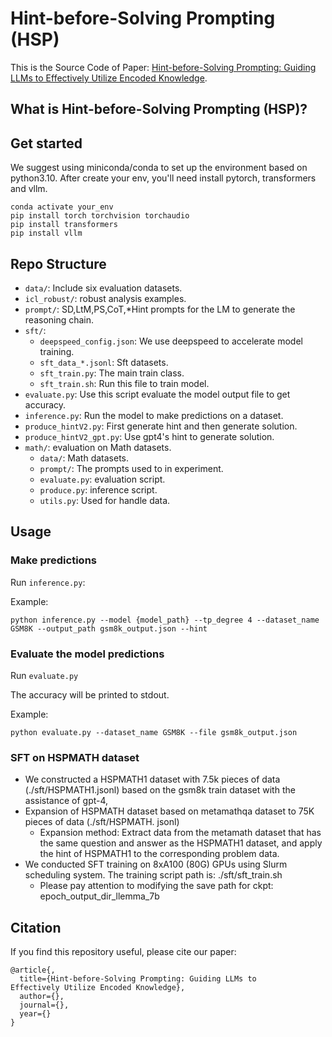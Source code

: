 # Hint-before-Solving Prompting (HSP)
This is the Source Code of Paper: [Hint-before-Solving Prompting: Guiding LLMs to
Effectively Utilize Encoded Knowledge](https://arxiv.org/).


## What is Hint-before-Solving Prompting (HSP)?


## Get started
We suggest using miniconda/conda to set up the environment based on python3.10. 
After create your env, you'll need install pytorch, transformers and vllm.
```
conda activate your_env
pip install torch torchvision torchaudio
pip install transformers
pip install vllm

```

 

## Repo Structure
- `data/`: Include six evaluation datasets. 
- `icl_robust/`: robust analysis examples.
- `prompt/`: SD,LtM,PS,CoT,*Hint prompts for the LM to generate the reasoning chain.
- `sft/`:
  - `deepspeed_config.json`: We use deepspeed to accelerate model training.
  - `sft_data_*.jsonl`: Sft datasets.
  - `sft_train.py`: The main train class.
  - `sft_train.sh`: Run this file to train model.  
- `evaluate.py`: Use this script evaluate the model output file to get accuracy.
- `inference.py`: Run the model to make predictions on a dataset.
- `produce_hintV2.py`: First generate hint and then generate solution.
- `produce_hintV2_gpt.py`: Use gpt4's hint to generate solution.
- `math/`: evaluation on Math datasets.
  - `data/`: Math datasets.
  - `prompt/`: The prompts used to in experiment.
  -  `evaluate.py`: evaluation script.
  -  `produce.py`: inference script.
  -  `utils.py`: Used for handle data.


## Usage

### Make predictions

Run `inference.py`:

Example:
```
python inference.py --model {model_path} --tp_degree 4 --dataset_name GSM8K --output_path gsm8k_output.json --hint
```

### Evaluate the model predictions
Run `evaluate.py`

The accuracy will be printed to stdout.

Example:
```
python evaluate.py --dataset_name GSM8K --file gsm8k_output.json
```

### SFT on HSPMATH dataset
- We constructed a HSPMATH1 dataset with 7.5k pieces of data (./sft/HSPMATH1.jsonl) based on the gsm8k train dataset with the assistance of gpt-4,
- Expansion of HSPMATH dataset based on metamathqa dataset to 75K pieces of data (./sft/HSPMATH. jsonl)
  - Expansion method: Extract data from the metamath dataset that has the same question and answer as the HSPMATH1 dataset, and apply the hint of HSPMATH1 to the corresponding problem data.
- We conducted SFT training on 8xA100 (80G) GPUs using Slurm scheduling system. The training script path is: ./sft/sft_train.sh
  - Please pay attention to modifying the save path for ckpt: epoch_output_dir_llemma_7b


## Citation
If you find this repository useful, please cite our paper:
```
@article{,
  title={Hint-before-Solving Prompting: Guiding LLMs to
Effectively Utilize Encoded Knowledge},
  author={},
  journal={},
  year={}
}
```